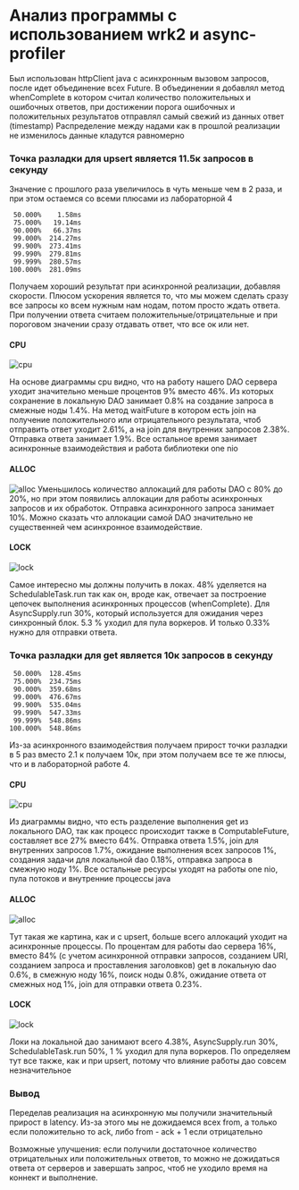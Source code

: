 # Анализ программы с использованием wrk2 и async-profiler

Был использован httpClient java с асинхронным вызовом запросов, после идет объединение всех Future.
В объединении я добавлял метод whenComplete в котором считал количество положительных и ошибочных ответов, 
при достижении порога ошибочных и положительных результатов отправлял самый свежий из данных ответ (timestamp) 
Распределение между надами как в прошлой реализации не изменилось данные кладутся равномерно


### Точка разладки для upsert является 11.5к запросов в секунду

Значение с прошлого раза увеличилось в чуть меньше чем в 2 раза, и при этом остаемся со всеми плюсами из лабораторной 4

```
 50.000%    1.58ms
 75.000%   19.14ms
 90.000%   66.37ms
 99.000%  214.27ms
 99.900%  273.41ms
 99.990%  279.81ms
 99.999%  280.57ms
100.000%  281.09ms
```

Получаем хороший результат при асинхронной реализации, добавляя скорости.
Плюсом ускорения является то, что мы можем сделать сразу все запросы ко всем нужным нам нодам, 
потом просто ждать ответа. При получении ответа считаем положительные/отрицательные и при пороговом значении сразу 
отдавать ответ, что все ок или нет.

#### CPU
![cpu](upsert/cpu.png)

На основе диаграммы cpu видно, что на работу нашего DAO сервера уходит значительно меньше процентов 9% вместо 46%.
Из которых сохранение в локальную DAO занимает 0.8% на создание запроса в смежные ноды 1.4%. 
На метод waitFuture в котором есть join на получение положительного или отрицательного результата, 
чтоб отправить ответ уходит 2.61%, а на join для внутренних запросов 2.38%.
Отправка ответа занимает 1.9%. Все остальное время занимает асинхронные взаимодействия и работа библиотеки one nio

#### ALLOC
![alloc](upsert/alloc.png)
Уменьшилось количество аллокаций для работы DAO c 80% до 20%, но при этом появились аллокации 
для работы асинхронных запросов и их обработок. Отправка асинхронного запроса занимает 10%.
Можно сказать что аллокации самой DAO значительно не существенней чем асинхронное взаимодействие.

#### LOCK
![lock](upsert/lock.png)

Самое интересно мы должны получить в локах. 48% уделяется на SchedulableTask.run так как он, вроде как, 
отвечает за построение цепочек выполнения асинхронных процессов (whenComplete). 
Для AsyncSupply.run 30%, который используется для ожидания через синхронный блок. 
5.3 % уходил для пула воркеров.
И только 0.33% нужно для отправки ответа.


### Точка разладки для get является 10к запросов в секунду

```
 50.000%  128.45ms
 75.000%  234.75ms
 90.000%  359.68ms
 99.000%  476.67ms
 99.900%  535.04ms
 99.990%  547.33ms
 99.999%  548.86ms
100.000%  548.86ms
```

Из-за асинхронного взаимодействия получаем прирост точки разладки в 5 раз вместо 2.1 к получаем 10к,
при этом получаем все те же плюсы, что и в лабораторной работе 4.

#### CPU
![cpu](get/cpu.png)

Из диаграммы видно, что есть разделение выполнения get из локального DAO, 
так как процесс происходит также в ComputableFuture, составляет все 27% вместо 64%.
Отправка ответа 1.5%, join для внутренних запросов 1.7%, ожидание выполнения всех запросов 1%, 
создания задачи для локальной dao 0.18%, отправка запроса в смежную ноду 1%.
Все остальные ресурсы уходят на работы one nio, пула потоков и внутренние процессы java

#### ALLOC
![alloc](get/alloc.png)

Тут такая же картина, как и с upsert, больше всего аллокаций уходит на асинхронные процессы. 
По процентам для работы dao сервера 16%, вместо 84%
(с учетом асинхронной отправки запросов, созданием URI, созданием запроса и проставления заголовков)
get в локальную dao 0.6%, в смежную ноду 16%, поиск ноды 0.8%, ожидание ответа от смежных нод 1%, 
join для отправки ответа 0.23%.

#### LOCK
![lock](get/lock.png)

Локи на локальной дао занимают всего 4.38%, AsyncSupply.run 30%, SchedulableTask.run 50%, 1 % уходил для пула воркеров.
По определяем тут все также, как и при upsert, потому что влияние работы дао совсем незначительное


### Вывод

Переделав реализация на асинхронную мы получили значительный прирост в latency. 
Из-за этого мы не дожидаемся всех from, а только если положительно то ack, либо from - ack + 1 
если отрицательно 

Возможные улучшения: если получили достаточное количество 
отрицательных или положительных ответов, то можно не дожидаться ответа от серверов и завершать запрос, 
чтоб не уходило время на коннект и выполнение.


